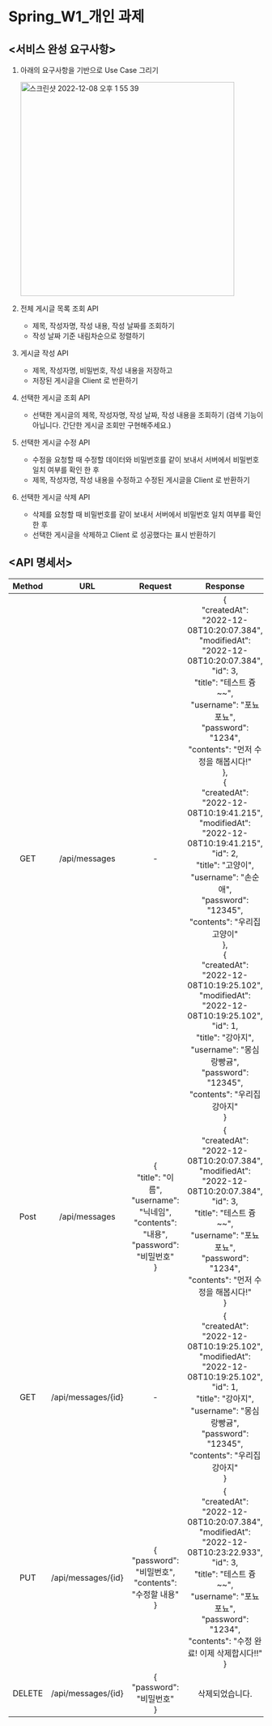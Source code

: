 # Spring_W1_개인 과제


## <서비스 완성 요구사항>

1. 아래의 요구사항을 기반으로 Use Case 그리기
   
   <img width="422" alt="스크린샷 2022-12-08 오후 1 55 39" src="https://user-images.githubusercontent.com/117059217/206360251-0c0bb7bd-0adb-461f-b3e6-c3781963e4a1.png">

    
2. 전체 게시글 목록 조회 API
    - 제목, 작성자명, 작성 내용, 작성 날짜를 조회하기
    - 작성 날짜 기준 내림차순으로 정렬하기
3. 게시글 작성 API
    - 제목, 작성자명, 비밀번호, 작성 내용을 저장하고
    - 저장된 게시글을 Client 로 반환하기
4. 선택한 게시글 조회 API
    - 선택한 게시글의 제목, 작성자명, 작성 날짜, 작성 내용을 조회하기 
    (검색 기능이 아닙니다. 간단한 게시글 조회만 구현해주세요.)
5. 선택한 게시글 수정 API
    - 수정을 요청할 때 수정할 데이터와 비밀번호를 같이 보내서 서버에서 비밀번호 일치 여부를 확인 한 후
    - 제목, 작성자명, 작성 내용을 수정하고 수정된 게시글을 Client 로 반환하기
6. 선택한 게시글 삭제 API
    - 삭제를 요청할 때 비밀번호를 같이 보내서 서버에서 비밀번호 일치 여부를 확인 한 후
    - 선택한 게시글을 삭제하고 Client 로 성공했다는 표시 반환하기





 ## <API 명세서>

| **Method** |       **URL**      |                                      **Request**                                      |                                                                                                                                                                                                                                                                                         **Response**                                                                                                                                                                                                                                                                                         |
|:----------:|:------------------:|:-------------------------------------------------------------------------------------:|:--------------------------------------------------------------------------------------------------------------------------------------------------------------------------------------------------------------------------------------------------------------------------------------------------------------------------------------------------------------------------------------------------------------------------------------------------------------------------------------------------------------------------------------------------------------------------------------------:|
|     GET    |    /api/messages   |                                           -                                           | {  <br/>"createdAt": "2022-12-08T10:20:07.384",<br/> "modifiedAt": "2022-12-08T10:20:07.384",<br/> "id": 3,<br/> "title": "테스트 즁~~",<br/> "username": "포뇨포뇨", <br/>"password": "1234",<br/> "contents": "먼저 수정을 해봅시다!" <br/>},<br/> { <br/>"createdAt": "2022-12-08T10:19:41.215",<br/> "modifiedAt": "2022-12-08T10:19:41.215", <br/>"id": 2, <br/>"title": "고양이", <br/>"username": "손순애",<br/> "password": "12345", <br/>"contents": "우리집 고양이"<br/> }, <br/>{ <br/>"createdAt": "2022-12-08T10:19:25.102", <br/>"modifiedAt": "2022-12-08T10:19:25.102",<br/> "id": 1, <br/>"title": "강아지", <br/>"username": "몽심랑빵귬",<br/> "password": "12345", <br/>"contents": "우리집 강아지" <br/>} |
|    Post    |    /api/messages   | { <br/> "title": "이름", "username": "닉네임", "contents": "내용", "password": "비밀번호"<br/> } |                                                                                                                                                                                             { <br/>"createdAt": "2022-12-08T10:20:07.384",<br/> "modifiedAt": "2022-12-08T10:20:07.384",<br/> "id": 3,<br/> "title": "테스트 즁~~", <br/>"username": "포뇨포뇨",<br/> "password": "1234", <br/>"contents": "먼저 수정을 해봅시다!"<br/> }                                                                                                                                                                                            |
|     GET    | /api/messages/{id} |                                           -                                           |                                                                                                                                                                                                  { <br/>"createdAt": "2022-12-08T10:19:25.102",<br/> "modifiedAt": "2022-12-08T10:19:25.102", <br/>"id": 1, <br/>"title": "강아지", <br/>"username": "몽심랑빵귬", <br/>"password": "12345",<br/> "contents": "우리집 강아지" <br/>}                                                                                                                                                                                                 |
|     PUT    | /api/messages/{id} |            {    <br/> "password": "비밀번호",     "contents": "수정할 내용"<br/> }             |                                                                                                                                                                                         { <br/>"createdAt": "2022-12-08T10:20:07.384",<br/> "modifiedAt": "2022-12-08T10:23:22.933",<br/> "id": 3,<br/> "title": "테스트 즁~~",<br/> "username": "포뇨포뇨",<br/> "password": "1234", <br/>"contents": "수정 완료! 이제 삭제합시다!!"<br/> }                                                                                                                                                                                         |
| DELETE     | /api/messages/{id} |                           { <br/>"password": "비밀번호"<br/> }                            |                                                                                                                                                                                                                                                                                         삭제되었습니다.                                                                                                                                                                                                                                                                                      |
